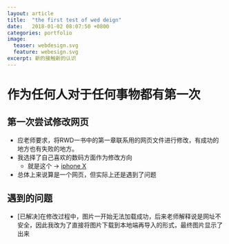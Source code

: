 ```yaml
---
layout: article
title:  "the first test of wed deign"
date:   2018-01-02 08:07:50 +0800
categories: portfolio
image:
  teaser: webdesign.svg
  feature: webesign.svg
excerpt: 新的接触新的认识
---
```


# 作为任何人对于任何事物都有第一次

## 第一次尝试修改网页

- 应老师要求，将RWD一书中的第一章联系用的网页文件进行修改，有成功的地方也有失败的地方。
- 我选择了自己喜欢的数码方面作为修改方向
    - 就是这个 → [iphone X](https://luo00789.github.io/portfolio/first/index.html)
- 总体上来说算是一个网页，但实际上还是遇到了问题

## 遇到的问题

- [已解决]在修改过程中，图片一开始无法加载成功，后来老师解释说是网址不安全，因此我改为了直接将图片下载到本地端再导入的形式，最终图片显示了出来

